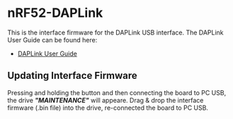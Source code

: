 # nRF52-DAPLink

This is the interface firmware for the DAPLink USB interface. The DAPLink User Guide can be found here:

* [DAPLink User Guide](../docs/DAPLink_User_Guide.md)

## Updating Interface Firmware

Pressing and holding the button and then connecting the board to PC USB, the drive ***"MAINTENANCE"*** will appeare. Drag & drop the interface firmware (.bin file) into the drive, re-connected the board to PC USB.
